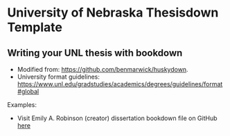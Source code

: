 # University of Nebraska Thesisdown Template
## Writing your UNL thesis with bookdown

+ Modified from: https://github.com/benmarwick/huskydown.
+ University format guidelines: https://www.unl.edu/gradstudies/academics/degrees/guidelines/format#global

Examples:

+ Visit Emily A. Robinson (creator) dissertation bookdown file on GitHub [here](https://github.com/earobinson95/EmilyAnnaRobinson-UNL-dissertation)